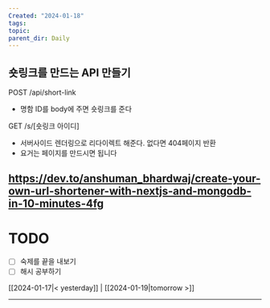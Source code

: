 ```yaml
---
Created: "2024-01-18"
tags: 
topic: 
parent_dir: Daily
---
```

## 숏링크를 만드는 API 만들기

POST /api/short-link
- 명함 ID를 body에 주면 숏링크를 준다

GET /s/[숏링크 아이디]
- 서버사이드 렌더링으로 리다이렉트 해준다. 없다면 404페이지 반환
- 요거는 페이지를 만드시면 됩니다

https://dev.to/anshuman_bhardwaj/create-your-own-url-shortener-with-nextjs-and-mongodb-in-10-minutes-4fg
----
# TODO
- [ ] 숙제를 끝을 내보기
- [ ] 해시 공부하기
  
[[2024-01-17|< yesterday]] | [[2024-01-19|tomorrow >]]  
  
---  
